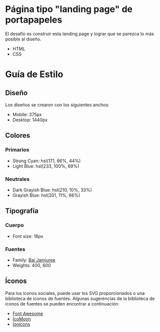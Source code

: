 # Página tipo "landing page" de portapapeles

El desafío es construir esta landing page y lograr que se parezca lo más posible al diseño.

- HTML
- CSS

# Guía de Estilo

## Diseño

Los diseños se crearon con los siguientes anchos:

- Mobile: 375px
- Desktop: 1440px

## Colores

### Primarios

- Strong Cyan: hsl(171, 66%, 44%)
- Light Blue: hsl(233, 100%, 69%)

### Neutrales

- Dark Grayish Blue: hsl(210, 10%, 33%)
- Grayish Blue: hsl(201, 11%, 66%)

## Tipografía

### Cuerpo

- Font size: 18px

### Fuentes

- Family: [Bai Jamjuree](https://fonts.google.com/specimen/Bai+Jamjuree)
- Weights: 400, 600

## Íconos

Para los íconos sociales, puede usar los SVG proporcionados o una biblioteca de íconos de fuentes. Algunas sugerencias de la biblioteca de iconos de fuentes se pueden encontrar a continuación:

- [Font Awesome](https://fontawesome.com)
- [IcoMoon](https://icomoon.io)
- [Ionicons](https://ionicons.com)